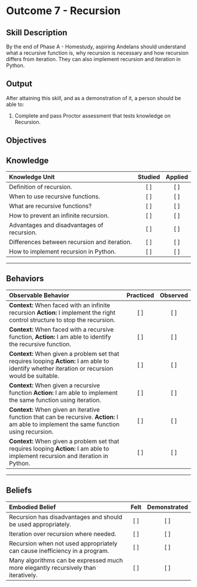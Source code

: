 # Outcome 7 - Recursion

**Skill Description**
----------
By the end of Phase A - Homestudy, aspiring Andelans should understand what a recursive function is, why recursion is necessary and how recursion differs from iteration. They can also implement recursion and iteration in Python.


**Output**
----------
After attaining this skill, and as a demonstration of it, a person should be able to:

1. Complete and pass Proctor assessment that tests knowledge on Recursion.


**Objectives**
----------


## **Knowledge**


| Knowledge Unit   |      Studied      | Applied |
|:-------------|:------------------:|:--------:|
| Definition of recursion. | [ ] | [ ]  |
| When to use recursive functions. | [ ] | [ ]  |
| What are recursive functions? | [ ] | [ ]  |
| How to prevent an infinite recursion.    | [ ] | [ ]  |
| Advantages and disadvantages of recursion.     | [ ] | [ ]  |
| Differences between recursion and iteration.     | [ ] | [ ]  |
| How to implement recursion in Python.     | [ ] | [ ]  |



----------


## **Behaviors**


| Observable Behavior   |      Practiced      | Observed |
|:-------------|:------------------:|:--------:|
| **Context:** When faced with an infinite recursion **Action:** I implement the right control structure to stop the recursion. | [ ] | [ ]  |
| **Context:** When faced with a recursive function, **Action:** I am able to identify the recursive function. |   [ ]   |   [ ]  |
| **Context:** When given a problem set that requires looping **Action:** I am able to identify whether iteration or recursion would be suitable. |   [ ]   |   [ ]  |
| **Context:** When given a recursive function **Action:** I am able to implement the same function using iteration. |   [ ]   |   [ ]  |
| **Context:** When given an iterative function that can be recursive. **Action:** I am able to implement the same function using recursion. |   [ ]   |   [ ]  |
| **Context:** When given a problem set that requires looping **Action:** I am able to implement recursion and iteration in Python. |   [ ]   |   [ ]  |


----------


## **Beliefs**


| Embodied Belief   |      Felt      | Demonstrated |
|:-------------|:------------------:|:--------:|
| Recursion has disadvantages and should be used appropriately. | [ ] | [ ]  |
| Iteration over recursion where needed. | [ ] | [ ]  |
| Recursion when not used appropriately can cause inefficiency in a program. | [ ] | [ ]  |
| Many algorithms can be expressed much more elegantly recursively than iteratively. | [ ] | [ ]  |
